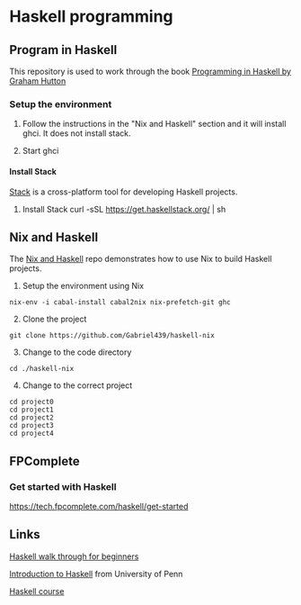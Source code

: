 # Haskell programming

## Program in Haskell

This repository is used to work through the book [Programming in Haskell by
Graham Hutton][100]

[100]: https://www.amazon.com/Programming-Haskell-Graham-Hutton/dp/1316626229/

### Setup the environment

1. Follow the instructions in the "Nix and Haskell" section and it will install
   ghci. It does not install stack.

2. Start ghci


#### Install Stack

[Stack][200] is a cross-platform tool for developing Haskell projects.

[200]: https://docs.haskellstack.org/en/stable/README/

1. Install Stack
curl -sSL https://get.haskellstack.org/ | sh

## Nix and Haskell

The [Nix and Haskell][300] repo demonstrates how to use Nix to build Haskell projects.

[300]: https://github.com/Gabriel439/haskell-nix

1. Setup the environment using Nix

```
nix-env -i cabal-install cabal2nix nix-prefetch-git ghc
```

2. Clone the project

```
git clone https://github.com/Gabriel439/haskell-nix
```

3. Change to the code directory

```
cd ./haskell-nix
```

4. Change to the correct project

```
cd project0
cd project1
cd project2
cd project3
cd project4
```

## FPComplete

### Get started with Haskell

https://tech.fpcomplete.com/haskell/get-started


## Links

[Haskell walk through for beginners][1000]

[1000]: http://www.haskellforall.com/2018/10/detailed-walkthrough-for-beginner.html

[Introduction to Haskell][1010] from University of Penn

[1010]: https://www.seas.upenn.edu/~cis194/fall16/index.html

[Haskell course][1020]

[1020]: https://github.com/data61/fp-course
